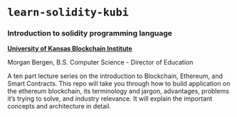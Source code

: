 # `learn-solidity-kubi`

### Introduction to solidity programming language

[ **University of Kansas Blockchain Institute** ](https://kublockchain.com)

Morgan Bergen, B.S. Computer Science - Director of Education

A ten part lecture series on the introduction to Blockchain, Ethereum, and Smart Contracts.  This repo will take you through how to build application on the ethereum blockchain, its terminology and jargon, advantages, problems it’s trying to solve, and industry relevance. It will explain the important concepts and architecture in detail.
